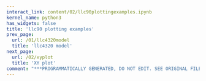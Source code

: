 ```yaml
---
interact_link: content/02/llc90plottingexamples.ipynb
kernel_name: python3
has_widgets: false
title: 'llc90 plotting examples'
prev_page:
  url: /01/llc4320model
  title: 'llc4320 model'
next_page:
  url: /02/xyplot
  title: 'XY plot'
comment: "***PROGRAMMATICALLY GENERATED, DO NOT EDIT. SEE ORIGINAL FILES IN /content***"
---
```

